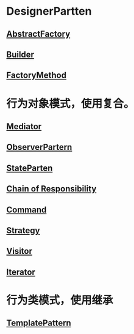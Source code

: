 # DesignerPartten
## [AbstractFactory](https://github.com/senbieWang/DesignerPartten/tree/master/AbstractFactory)
## [Builder](https://github.com/senbieWang/DesignerPartten/tree/master/Builder)
## [FactoryMethod](https://github.com/senbieWang/DesignerPartten/tree/master/FactoryMethod)
# 行为对象模式，使用复合。
## [Mediator](https://github.com/senbieWang/DesignerPartten/tree/master/Mediator)
## [ObserverPartern](https://github.com/senbieWang/DesignerPartten/tree/master/Observer)
## [StateParten](https://github.com/senbieWang/DesignerPartten/tree/master/StatePartern)
## [Chain of Responsibility](https://github.com/senbieWang/DesignerPartten/tree/master/ChainOfResponsibility)
## [Command]()
## [Strategy]()
## [Visitor]()
## [Iterator]()
# 行为类模式，使用继承
## [TemplatePattern](https://github.com/senbieWang/DesignerPartten/tree/master/TemplatePattern)
